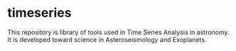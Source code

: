 # timeseries
This repository is library of tools used in Time Series Analysis in  astronomy. It is developed toward science in Asteroseismology and Exoplanets. 
